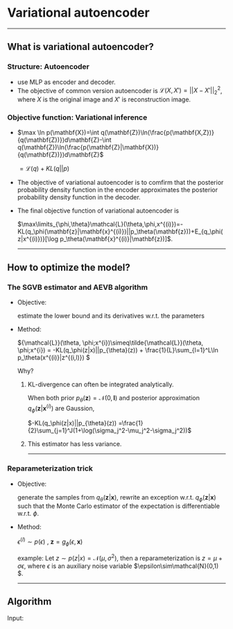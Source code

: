# Variational autoencoder

---

## What is variational autoencoder?

### Structure: Autoencoder

* use MLP as encoder and decoder.
* The objective of common version autoencoder is $\mathcal{L}(X, X')=||X-X'||_2^2$, where $X$ is the original image and $X'$ is reconstruction image.

### Objective function: Variational inference

* $\max \ln p(\mathbf{X})=\int q(\mathbf{Z})\ln(\frac{p(\mathbf{X,Z})}{q(\mathbf{Z})})d\mathbf{Z}-\int q(\mathbf{Z})\ln(\frac{p(\mathbf{Z}|\mathbf{X})}{q(\mathbf{Z})})d\mathbf{Z}$

  $=\mathcal{L}(q)+KL(q||p)$

* The objective of variational autoencoder is to comfirm that the posterior probability density function in the encoder approximates the posterior probability density function in the decoder. 

* The final objective function of variational autoencoder is

  $\max\limits_{\phi,\theta}\mathcal{L}(\theta,\phi,x^{(i)})=-KL(q_\phi(\mathbf{z}|\mathbf{x}^{(i)})||p_\theta(\mathbf{z}))+E_{q_\phi(z|x^{(i)})}[\log p_\theta(\mathbf{x}^{(i)}|\mathbf{z})]$. 

  ---

## How to optimize the model?

### The SGVB estimator and AEVB algorithm

* Objective: 

  estimate the lower bound and its derivatives w.r.t. the parameters

* Method: 

  ${\mathcal{L}}(\theta, \phi;x^{i})\simeq\tilde{\mathcal{L}}(\theta, \phi;x^{i}) = -KL(q_\phi(z|x)||p_{\theta}(z)) + \frac{1}{L}\sum_{l=1}^L\ln p_\theta(x^{(i)}|z^{(i,l)}) $

  Why? 

  1. KL-divergence can often be integrated analytically. 

     When both prior $p_\theta(\mathbf{z})=\mathcal{N}(0, \mathbf{I})$ and posterior approximation $q_\phi(\mathbf{z}|\mathbf{x}^{(i)})$ are Gaussion, 

     $-KL(q_\phi(z|x)||p_{\theta}(z)) =\frac{1}{2}\sum_{j=1}^J(1+\log(\sigma_j^2-\mu_j^2-\sigma_j^2))$

  2. This estimator has less variance. 

     ---

### Reparameterization trick

* Objective: 

  generate the samples from $q_\theta(\mathbf{z}|\mathbf{x})$, rewrite an exception w.r.t. $q_\phi(\mathbf{z}|\mathbf{x})$ such that the Monte Carlo estimator of the expectation is differentiable w.r.t. $\phi$.

* Method:

  $\epsilon^{(l)}\sim p(\epsilon)$ , $\mathbf{z}=g_\phi(\epsilon, \mathbf{x})$

  example: Let $z\sim p(z|x)=\mathcal{N}(\mu,\sigma^2)$, then a reparameterization is $z=\mu+\sigma\epsilon$, where $\epsilon$ is an auxiliary noise variable $\epsilon\sim\mathcal{N}(0,1) $. 

  ----

## Algorithm

Input: 